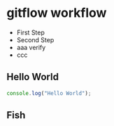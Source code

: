 # gitflow workflow

- First Step
- Second Step
- aaa verify
- ccc

## Hello World

```javascript
console.log("Hello World");
```

## Fish
